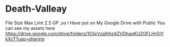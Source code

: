 # Death-Valleay
File Size Max Limt 2.5 GP ,so I Have put on My Google Drive with Public You can see my assets here
https://drive.google.com/drive/folders/103xVzaIhhz4ZVDhaqKU2OFLHrGjYkXcT?usp=sharing
